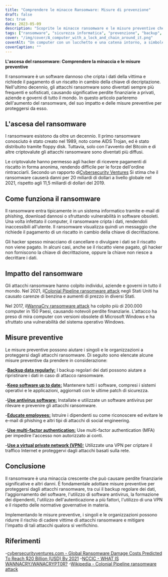 ```yaml
---
title: "Comprendere le minacce Ransomware: Misure di prevenzione"
draft: false
toc: true
date: 2023-05-09
description: "Scoprite le minacce ransomware e le misure preventive che potete adottare per proteggervi da esse."
tags: ["ransomware", "sicurezza informatica", "prevenzione", "backup", "antivirus", "VPN", "autenticazione a più fattori", "regolamenti governativi", "phishing", "ingegneria sociale", "malware", "criminalità informatica", "sicurezza dei dati", "sicurezza della rete", "attacco informatico", "crittografia", "igiene informatica", "risposta agli incidenti", "protezione dei dati", "consapevolezza informatica"]
cover: "/img/cover/A_computer_with_a_lock_and_chain_around_it.png"
coverAlt: "Un computer con un lucchetto e una catena intorno, a simboleggiare la crittografia dei dati da parte del ransomware."
coverCaption: ""
---
```


**L'ascesa del ransomware: Comprendere la minaccia e le misure preventive**

Il ransomware è un software dannoso che cripta i dati della vittima e richiede il pagamento di un riscatto in cambio della chiave di decriptazione. Nell'ultimo decennio, gli attacchi ransomware sono diventati sempre più frequenti e sofisticati, causando significative perdite finanziarie a privati, aziende e governi di tutto il mondo. In questo articolo parleremo dell'aumento del ransomware, del suo impatto e delle misure preventive per proteggersi da esso.

## L'ascesa del ransomware

I ransomware esistono da oltre un decennio. Il primo ransomware conosciuto è stato creato nel 1989, noto come AIDS Trojan, ed è stato distribuito tramite floppy disk. Tuttavia, solo con l'avvento del Bitcoin e di altre criptovalute gli attacchi ransomware sono diventati più diffusi.

Le criptovalute hanno permesso agli hacker di ricevere pagamenti di riscatto in forma anonima, rendendo difficile per le forze dell'ordine rintracciarli. Secondo un rapporto di[Cybersecurity Ventures](https://cybersecurityventures.com/global-ransomware-damage-costs-predicted-to-reach-20-billion-usd-by-2021/#:~:text=The%20damages%20for%202018%20were,fastest%20growing%20type%20of%20cybercrime.) Si stima che il ransomware causerà danni per 20 miliardi di dollari a livello globale nel 2021, rispetto agli 11,5 miliardi di dollari del 2019.

## Come funziona il ransomware

Il ransomware entra tipicamente in un sistema informatico tramite e-mail di phishing, download dannosi o sfruttando vulnerabilità in software obsoleti. Una volta infettato il computer, il ransomware cripta i dati, rendendoli inaccessibili all'utente. Il ransomware visualizza quindi un messaggio che richiede il pagamento di un riscatto in cambio della chiave di decrittazione.

Gli hacker spesso minacciano di cancellare o divulgare i dati se il riscatto non viene pagato. In alcuni casi, anche se il riscatto viene pagato, gli hacker non forniscono la chiave di decrittazione, oppure la chiave non riesce a decrittare i dati.

## Impatto del ransomware

Gli attacchi ransomware hanno colpito individui, aziende e governi in tutto il mondo. Nel 2021, il[Colonial Pipeline ransomware attack](https://en.wikipedia.org/wiki/Colonial_Pipeline_ransomware_attack) negli Stati Uniti ha causato carenze di benzina e aumenti di prezzo in diversi Stati.

Nel 2017, il[WannaCry ransomware attack](https://www.cisa.gov/wannacry) ha colpito più di 200.000 computer in 150 Paesi, causando notevoli perdite finanziarie. L'attacco ha preso di mira computer con versioni obsolete di Microsoft Windows e ha sfruttato una vulnerabilità del sistema operativo Windows.

## Misure preventive

Le misure preventive possono aiutare i singoli e le organizzazioni a proteggersi dagli attacchi ransomware. Di seguito sono elencate alcune misure preventive da prendere in considerazione:

-[**Backup data regularly:**](https://simeononsecurity.ch/articles/what-is-the-3-2-1-backup-rule-and-why-you-should-use-it/) I backup regolari dei dati possono aiutare a ripristinare i dati in caso di attacco ransomware.

-[**Keep software up to date:**](https://simeononsecurity.ch/articles/implementing-patches-for-systems-with-vulnerabilities/) Mantenere tutti i software, compresi i sistemi operativi e le applicazioni, aggiornati con le ultime patch di sicurezza.

-[**Use antivirus software:**](https://simeononsecurity.ch/recommendations/anti-virus) Installate e utilizzate un software antivirus per rilevare e prevenire gli attacchi ransomware.

-[**Educate employees:**](https://simeononsecurity.ch/articles/the-impact-of-social-engineering-attacks-on-cybersecurity/) Istruire i dipendenti su come riconoscere ed evitare le e-mail di phishing e altri tipi di attacchi di social engineering.

-[**Use multi-factor authentication:**](https://simeononsecurity.ch/articles/what-are-the-diferent-kinds-of-factors-in-mfa/) Use multi-factor authentication (MFA) per impedire l'accesso non autorizzato ai conti.

-[**Use a virtual private network (VPN):**](https://simeononsecurity.ch/recommendations/vpns/) Utilizzate una VPN per criptare il traffico Internet e proteggervi dagli attacchi basati sulla rete.

## Conclusione

Il ransomware è una minaccia crescente che può causare perdite finanziarie significative e altri danni. È fondamentale adottare misure preventive per proteggersi dagli attacchi ransomware, tra cui il backup regolare dei dati, l'aggiornamento del software, l'utilizzo di software antivirus, la formazione dei dipendenti, l'utilizzo dell'autenticazione a più fattori, l'utilizzo di una VPN e il rispetto delle normative governative in materia.

Implementando le misure preventive, i singoli e le organizzazioni possono ridurre il rischio di cadere vittime di attacchi ransomware e mitigare l'impatto di tali attacchi qualora si verifichino.


## Riferimenti
-[cybersecurityventures.com - Global Ransomware Damage Costs Predicted To Reach $20 Billion (USD) By 2021](https://cybersecurityventures.com/global-ransomware-damage-costs-predicted-to-reach-20-billion-usd-by-2021/#:~:text=The%20damages%20for%202018%20were,fastest%20growing%20type%20of%20cybercrime.)
-[NCCIC - WHAT IS WANNACRY/WANACRYPT0R?](https://www.cisa.gov/sites/default/files/FactSheets/NCCIC%20ICS_FactSheet_WannaCry_Ransomware_S508C.pdf)
-[Wikipedia - Colonial Pipeline ransomware attack](https://en.wikipedia.org/wiki/Colonial_Pipeline_ransomware_attack)